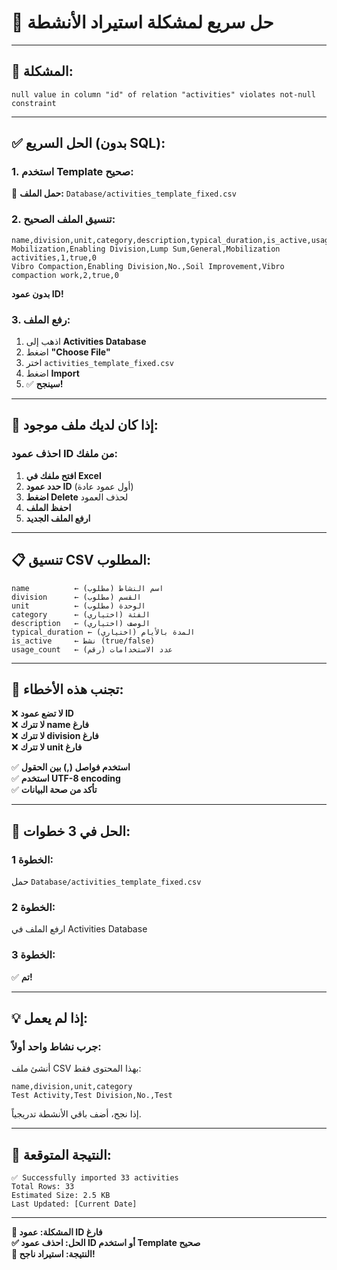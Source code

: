 # 🚀 **حل سريع لمشكلة استيراد الأنشطة**

---

## 🎯 **المشكلة:**

```
null value in column "id" of relation "activities" violates not-null constraint
```

---

## ✅ **الحل السريع (بدون SQL):**

### **1. استخدم Template صحيح:**

📁 **حمل الملف:** `Database/activities_template_fixed.csv`

### **2. تنسيق الملف الصحيح:**

```csv
name,division,unit,category,description,typical_duration,is_active,usage_count
Mobilization,Enabling Division,Lump Sum,General,Mobilization activities,1,true,0
Vibro Compaction,Enabling Division,No.,Soil Improvement,Vibro compaction work,2,true,0
```

**بدون عمود ID!**

### **3. رفع الملف:**

1. اذهب إلى **Activities Database**
2. اضغط **"Choose File"**
3. اختر `activities_template_fixed.csv`
4. اضغط **Import**
5. ✅ **سينجح!**

---

## 🔧 **إذا كان لديك ملف موجود:**

### **احذف عمود ID من ملفك:**

1. **افتح ملفك في Excel**
2. **حدد عمود ID** (أول عمود عادة)
3. **اضغط Delete** لحذف العمود
4. **احفظ الملف**
5. **ارفع الملف الجديد**

---

## 📋 **تنسيق CSV المطلوب:**

```
name          ← اسم النشاط (مطلوب)
division      ← القسم (مطلوب)  
unit          ← الوحدة (مطلوب)
category      ← الفئة (اختياري)
description   ← الوصف (اختياري)
typical_duration ← المدة بالأيام (اختياري)
is_active     ← نشط (true/false)
usage_count   ← عدد الاستخدامات (رقم)
```

---

## 🚨 **تجنب هذه الأخطاء:**

❌ **لا تضع عمود ID**  
❌ **لا تترك name فارغ**  
❌ **لا تترك division فارغ**  
❌ **لا تترك unit فارغ**  

✅ **استخدم فواصل (,) بين الحقول**  
✅ **استخدم UTF-8 encoding**  
✅ **تأكد من صحة البيانات**  

---

## 🎯 **الحل في 3 خطوات:**

### **الخطوة 1:**
حمل `Database/activities_template_fixed.csv`

### **الخطوة 2:**
ارفع الملف في Activities Database

### **الخطوة 3:**
✅ **تم!**

---

## 💡 **إذا لم يعمل:**

### **جرب نشاط واحد أولاً:**

أنشئ ملف CSV بهذا المحتوى فقط:

```csv
name,division,unit,category
Test Activity,Test Division,No.,Test
```

إذا نجح، أضف باقي الأنشطة تدريجياً.

---

## 🎉 **النتيجة المتوقعة:**

```
✅ Successfully imported 33 activities
Total Rows: 33
Estimated Size: 2.5 KB
Last Updated: [Current Date]
```

---

**🎯 المشكلة: عمود ID فارغ**  
**✅ الحل: احذف عمود ID أو استخدم Template صحيح**  
**🚀 النتيجة: استيراد ناجح!**
